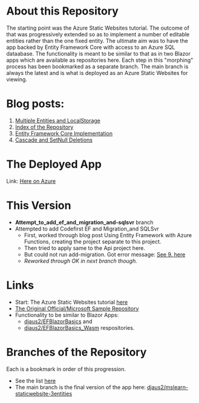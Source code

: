 # About this Repository

The starting point was the Azure Static Websites tutorial. The outcome of that was progressively extended so as to implement a number of editable entities 
rather than the one fixed entity. The ultimate aim was to have the app backed by Entity Framework Core with access to an Azure SQL dataabase. The functionality is meant to be similar to that as in two Blazor apps which are available as repositories here. Each step in this "morphing" process has been bookmarked as a separate branch. The main branch is always the latest and is what is deployed as an Azure Static Websites for viewing.

# Blog posts:
1. [Multiple Entities and LocalStorage](https://davidjones.sportronics.com.au/web/Azure_Static_Websites-Multiple_Entities-web.html)
1. [Index of the Repository](https://davidjones.sportronics.com.au/web/Azure_Static_Websites-Multiple_Entities-index.html)
1. [Entity Framework Core Implementation](https://davidjones.sportronics.com.au/web/_An_Azure_Static_Web_App_with_EF-Entity_Framework_Core_Implementation-web.html)
1. [Cascade and SetNull Deletions](https://davidjones.sportronics.com.au/web/An_Azure_Static_Web_App_with_EF-Casecade_and_SetNull_Deletions-web.html)

# The Deployed App
Link: [Here on Azure](https://brave-wave-05ed2c51e.azurestaticapps.net/)

# This Version
- **Attempt_to_add_ef_and_migration_and-sqlsvr** branch
- Attempted to add Codefirst EF and Migration_and SQLSvr
  - First, worked through blog post Using Entity Framework with Azure Functions, creating the project separate to this project.
  - Then tried to apply same to the Api project here.
  - But could not run add-migration. Got error message: [See 9. here](https://davidjones.sportronics.com.au/web/Azure_Static_Websites-Multiple_Entities-index.html)
  - _Reworked through OK in next branch though._

# Links
- Start: The Azure Static Websites tutorial [here](https://docs.microsoft.com/en-us/learn/modules/publish-app-service-static-web-app-api-dotnet/)
- [The Original Official/Microsoft Sample Repository](https://github.com/MicrosoftDocs/mslearn-staticwebapp-dotnet)
- Functionality to be similar to Blazor Apps: 
  - [djaus2/EFBlazorBasics](https://github.com/djaus2/EFBlazorBasics) and 
  - [djaus2/EFBlazorBasics_Wasm](https://github.com/djaus2/EFBlazorBasics_Wasm) respositories.

# Branches of the Repository
Each is a bookmark in order of this progression.
- See the list [here](http://www.sportronics.com.au/web/Azure_Static_Websites-Multiple_Entities-index.html)
- The main branch is the final version of the app here: [djaus2/mslearn-staticwebsite-3entities](https://github.com/djaus2/mslearn-staticwebsite-3entities)
